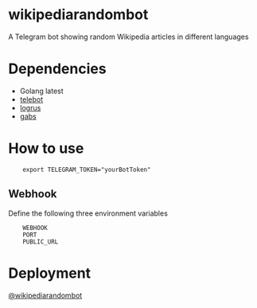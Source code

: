 # wikipediarandombot
A Telegram bot showing random Wikipedia articles in different languages

# Dependencies
* Golang latest
* [telebot](https://github.com/tucnak/telebot)
* [logrus](https://github.com/sirupsen/logrus)
* [gabs](https://github.com/Jeffail/gabs)

# How to use
```
    export TELEGRAM_TOKEN="yourBotToken"
```

## Webhook
Define the following three environment variables
```
    WEBHOOK
    PORT
    PUBLIC_URL
```

# Deployment
[@wikipediarandombot](https://telegram.me/wikipediarandombot)
